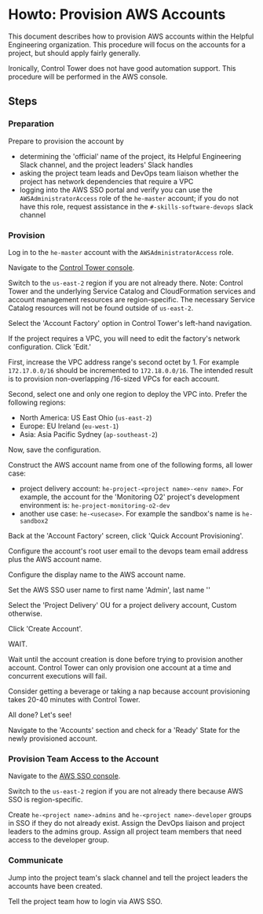 # Howto: Provision AWS Accounts

This document describes how to provision AWS accounts within the Helpful Engineering organization.  This procedure
will focus on the accounts for a project, but should apply fairly generally.

Ironically, Control Tower does not have good automation support.  This procedure will be performed in the AWS console. 

## Steps

### Preparation

Prepare to provision the account by

* determining the 'official' name of the project, its Helpful Engineering Slack channel, and the project leaders' Slack 
handles
* asking the project team leads and DevOps team liaison whether the project has network dependencies that require a VPC  
* logging into the AWS SSO portal and verify you can use the `AWSAdministratorAccess` role of the `he-master` account; 
if you do not have this role, request assistance in the `#-skills-software-devops` slack channel

### Provision

Log in to the `he-master` account with the `AWSAdministratorAccess` role.

Navigate to the [Control Tower console](https://us-east-2.console.aws.amazon.com/controltower/home?region=us-east-2).

Switch to the `us-east-2` region if you are not already there.  Note: Control Tower and the underlying Service Catalog
and CloudFormation services and account management resources are region-specific.  The necessary Service Catalog 
resources will not be found outside of `us-east-2`.

Select the 'Account Factory' option in Control Tower's left-hand navigation.

If the project requires a VPC, you will need to edit the factory's network configuration.  Click 'Edit.'  

First, increase the VPC address range's second octet by 1.  For example `172.17.0.0/16` should be 
incremented to `172.18.0.0/16`. The intended result is to provision non-overlapping /16-sized VPCs for each account.

Second, select one and only one region to deploy the VPC into.  Prefer the following regions:

* North America: US East Ohio (`us-east-2`)
* Europe: EU Ireland (`eu-west-1`)
* Asia: Asia Pacific Sydney (`ap-southeast-2`)

Now, save the configuration.

Construct the AWS account name from one of the following forms, all lower case: 

* project delivery account: `he-project-<project name>-<env name>`.  For example, the account for the 
'Monitoring O2' project's development environment is: `he-project-monitoring-o2-dev`
* another use case: `he-<usecase>`.  For example the sandbox's name is `he-sandbox2`

Back at the 'Account Factory' screen, click 'Quick Account Provisioning'.

Configure the account's root user email to the devops team email address plus the AWS account name.  

Configure the display name to the AWS account name.

Set the AWS SSO user name to first name 'Admin', last name '<project name>'
 
Select the 'Project Delivery' OU for a project delivery account, Custom otherwise.

Click 'Create Account'.

WAIT.

Wait until the account creation is done before trying to provision another account.  Control Tower can only provision
one account at a time and concurrent executions will fail.

Consider getting a beverage or taking a nap because account provisioning takes 20-40 minutes with Control Tower.

All done?  Let's see!

Navigate to the 'Accounts' section and check for a 'Ready' State for the newly provisioned account.   

### Provision Team Access to the Account

Navigate to the [AWS SSO console](https://us-east-2.console.aws.amazon.com/singlesignon/home?region=us-east-2#/dashboard).

Switch to the `us-east-2` region if you are not already there because AWS SSO is region-specific.

Create `he-<project name>-admins` and `he-<project name>-developer` groups in SSO if they do not already exist.  Assign
the DevOps liaison and project leaders to the admins group.  Assign all project team members that need access to the 
developer group. 

### Communicate

Jump into the project team's slack channel and tell the project leaders the accounts have been created.
 
Tell the project team how to login via AWS SSO.
    